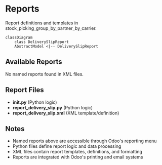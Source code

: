 # Reports

Report definitions and templates in stock_picking_group_by_partner_by_carrier.

```mermaid
classDiagram
    class DeliverySlipReport
    AbstractModel <|-- DeliverySlipReport
```

## Available Reports

No named reports found in XML files.


## Report Files

- **__init__.py** (Python logic)
- **report_delivery_slip.py** (Python logic)
- **report_delivery_slip.xml** (XML template/definition)

## Notes
- Named reports above are accessible through Odoo's reporting menu
- Python files define report logic and data processing
- XML files contain report templates, definitions, and formatting
- Reports are integrated with Odoo's printing and email systems
